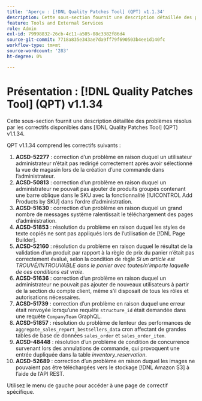 ```yaml
---
title: 'Aperçu : [!DNL Quality Patches Tool] (QPT) v1.1.34'
description: Cette sous-section fournit une description détaillée des problèmes résolus par les correctifs disponibles dans [!DNL Quality Patches Tool] (QPT) v1.1.34.
feature: Tools and External Services
role: Admin
exl-id: 79998832-26cb-4c11-a505-08c3382f86d4
source-git-commit: 7718a835e343ae7da9ff79f690503b4ee1d140fc
workflow-type: tm+mt
source-wordcount: '283'
ht-degree: 0%

---
```


# Présentation : [!DNL Quality Patches Tool] (QPT) v1.1.34

Cette sous-section fournit une description détaillée des problèmes résolus par les correctifs disponibles dans [!DNL Quality Patches Tool] (QPT) v1.1.34.

QPT v1.1.34 comprend les correctifs suivants :

1. **ACSD-52277** : correction d’un problème en raison duquel un utilisateur administrateur n’était pas redirigé correctement après avoir sélectionné la vue de magasin lors de la création d’une commande dans l’administrateur.
1. **ACSD-50813** : correction d’un problème en raison duquel un administrateur ne pouvait pas ajouter de produits groupés contenant une barre oblique dans le SKU avec la fonctionnalité [!UICONTROL Add Products by SKU] dans l’ordre d’administration.
1. **ACSD-51630** : correction d’un problème en raison duquel un grand nombre de messages système ralentissait le téléchargement des pages d’administration.
1. **ACSD-51853** : résolution du problème en raison duquel les styles de texte copiés ne sont pas appliqués lors de l’utilisation de [!DNL Page Builder].
1. **ACSD-52160** : résolution du problème en raison duquel le résultat de la validation d’un produit par rapport à la règle de prix du panier n’était pas correctement évalué, selon la condition de règle *Si un article est TROUVÉ/INTROUVABLE dans le panier avec toutes/n’importe laquelle de ces conditions est vraie*.
1. **ACSD-51636** : correction d’un problème en raison duquel un administrateur ne pouvait pas ajouter de nouveaux utilisateurs à partir de la section du compte client, même s’il disposait de tous les rôles et autorisations nécessaires.
1. **ACSD-51739** : correction d’un problème en raison duquel une erreur était renvoyée lorsqu’une requête `structure_id` était demandée dans une requête `CompanyTeam` GraphQL.
1. **ACSD-51857** : résolution du problème de lenteur des performances de `aggregate_sales_report_bestsellers_data` cron affectant de grandes tables de base de données `sales_order` et `sales_order_item`.
1. **ACSD-48448** : résolution d’un problème de condition de concurrence survenant lors des annulations de commande, qui provoquent une entrée dupliquée dans la table *inventory_reservation*.
1. **ACSD-52689** : correction d’un problème en raison duquel les images ne pouvaient pas être téléchargées vers le stockage [!DNL Amazon S3] à l’aide de l’API REST.

Utilisez le menu de gauche pour accéder à une page de correctif spécifique.
